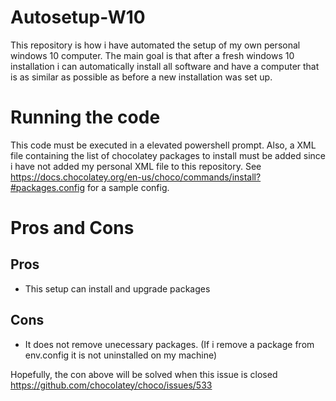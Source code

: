 # Autosetup-W10

This repository is how i have automated the setup of my own personal windows 10 computer. The main goal is that after a fresh windows 10 installation i can automatically install all software and have a computer that is as similar as possible as before a new installation was set up.

# Running the code
This code must be executed in a elevated powershell prompt. Also, a XML file containing the list of chocolatey packages to install must be added since i have not added my personal XML file to this repository. See https://docs.chocolatey.org/en-us/choco/commands/install?#packages.config for a sample config.

# Pros and Cons
## Pros
- This setup can install and upgrade packages
  
## Cons
- It does not remove unecessary packages. (If i remove a package from env.config it is not uninstalled on my machine)
  
Hopefully, the con above will be solved when this issue is closed https://github.com/chocolatey/choco/issues/533
